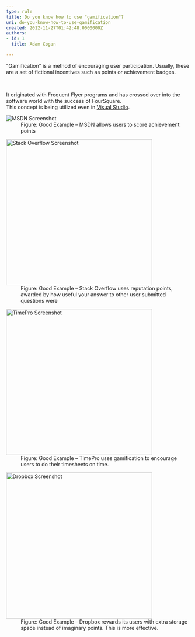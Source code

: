 ```yaml
---
type: rule
title: Do you know how to use "gamification"?
uri: do-you-know-how-to-use-gamification
created: 2012-11-27T01:42:48.0000000Z
authors:
- id: 1
  title: Adam Cogan

---
```




<span class='intro'> <div dir="ltr" style="text-align&#58;left;">​&quot;Gamification&quot; is a method of encouraging user participation. Usually, these are a set of fictional incentives such as points or achievement badges.<br></div> </span>

​ 
<div>It originated with Frequent Flyer programs and has crossed over into the software world with the success of FourSquare.</div><div>This concept is being utilized even in 
   <a href="https&#58;//channel9.msdn.com/achievements/visualstudio" target="_blank">Visual Studio</a>. </div><dl class="goodImage"><dt>
      <img alt="MSDN Screenshot" src="http&#58;//www.ssw.com.au/ssw/Standards/Rules/Images/msdn-statistics.jpg" />
   </dt><dd>Figure&#58; Good Example – MSDN allows users to score achievement points</dd></dl><dl class="goodImage"><dt>
      <img width="400px" alt="Stack Overflow Screenshot" src="http&#58;//www.ssw.com.au/ssw/Standards/Rules/Images/stack-overflow-points.jpg" />
   </dt><dd>Figure&#58; Good Example – Stack Overflow uses reputation points, awarded by how useful your answer to other user submitted questions were</dd></dl><dl class="goodImage"><dt>
      <img width="400px" alt="TimePro Screenshot" src="/PublishingImages/gamification-timepro.png" />
   </dt><dd>Figure&#58; Good Example – TimePro uses gamification to encourage users to do their timesheets on time.</dd></dl><dl class="goodImage"><dt>
      <img width="400px" alt="Dropbox Screenshot" src="/PublishingImages/gamification-dropbox.png" />
   </dt><dd>Figure&#58; Good Example – Dropbox rewards its users with extra storage space instead of imaginary points. This is more effective.</dd></dl>



